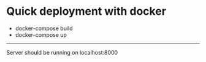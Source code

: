 # Quick deployment with docker

- docker-compose build
- docker-compose up

---

Server should be running on localhost:8000
